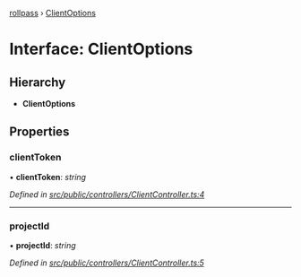 [rollpass](../README.md) › [ClientOptions](clientoptions.md)

# Interface: ClientOptions

## Hierarchy

* **ClientOptions**

## Properties

###  clientToken

• **clientToken**: *string*

*Defined in [src/public/controllers/ClientController.ts:4](https://github.com/RollPass/rollpass-js/blob/b3041cd/src/public/controllers/ClientController.ts#L4)*

___

###  projectId

• **projectId**: *string*

*Defined in [src/public/controllers/ClientController.ts:5](https://github.com/RollPass/rollpass-js/blob/b3041cd/src/public/controllers/ClientController.ts#L5)*
